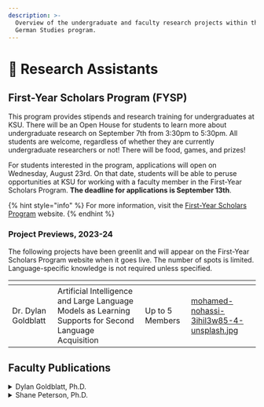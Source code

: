 ```yaml
---
description: >-
  Overview of the undergraduate and faculty research projects within the KSU
  German Studies program.
---
```


# 🔬 Research Assistants

## First-Year Scholars Program (FYSP)

This program provides stipends and research training for undergraduates at KSU. There will be an Open House for students to learn more about undergraduate research on September 7th from 3:30pm to 5:30pm. All students are welcome, regardless of whether they are currently undergraduate researchers or not! There will be food, games, and prizes!&#x20;

For students interested in the program, applications will open on Wednesday, August 23rd. On that date, students will be able to peruse opportunities at KSU for working with a faculty member in the First-Year Scholars Program. **The deadline for applications is September 13th**.

{% hint style="info" %}
For more information, visit the [First-Year Scholars Program](https://research.kennesaw.edu/our/first-year-scholars/2023-2024-projects/index.php) website.
{% endhint %}

### Project Previews, 2023-24

The following projects have been greenlit and will appear on the First-Year Scholars Program website when it goes live. The number of spots is limited. Language-specific knowledge is not required unless specified.

<table data-view="cards"><thead><tr><th></th><th></th><th></th><th data-hidden data-card-cover data-type="files"></th></tr></thead><tbody><tr><td>Dr. Dylan Goldblatt</td><td>Artificial Intelligence and Large Language Models as Learning Supports for Second Language Acquisition</td><td>Up to 5 Members</td><td><a href="../.gitbook/assets/mohamed-nohassi-3ihil3w85-4-unsplash.jpg">mohamed-nohassi-3ihil3w85-4-unsplash.jpg</a></td></tr></tbody></table>



## Faculty Publications

<details>

<summary>Dylan Goldblatt, Ph.D.</summary>

#### Articles

Goldblatt, Dylan. “[The Vitruvian Source of Marvell’s Tortoise in ‘Upon Appleton House, To My Lord Fairfax](https://digitalcommons.kennesaw.edu/facpubs/4580/)’,” _South Central Review,_ 36.3, Fall 2019.

#### Translations

Lerner, Marc. “Competing memories of a Swiss revolt: The prism of the William Tell legend,” in _Rhythms of Revolt: European Traditions and Memories of Social Conflict in Oral Culture_, eds. Éva Guillorel, David Hopkin, Will Pooley. New York, Routledge. p. 90-120.

McDonald, William C. “Seeking Sedechias: Faustus, Trithemius, and the Path from Murder to Magic” in _Wolfenbütteler Renaissancemitteilungen_, vol. 38, p. 3-26.

McDonald, William C. “Leopoldus Iudaeus necromanticus: Concerning an Unpublished, Sixteenth-Century Day-Book Entry on the Execution of Lippold Ben Chluchim in Berlin, 1573” in _Revue des etudes juives_, vol. 176 (3-4), juillet-décembre, p. 371-391.

McDonald, William C. “Gödelmann’s Faustus (1591) Concerning the Fluidity of the Early Transmission of the Adventures of Faustus in Germany,” in _Studia theodisca_, vol. 23, p. 17-32.

McDonald, William C. “Standing atop a Dying World: Observing a Printer's Device of Franz Behem (1500-1582)” in _Emblematica_, vol. 23, p. 1-23.

McDonald, William C. “Ars imprimendi libros initium cepit: Remarks of a Lutheran Pastor, Georg Agricola (1554–1630), Concerning the Origin of the Art of Printing in Mainz.” in _Gutenberg-Jahrbuch,_ vol. 91, p. 177-189.

McDonald, William C. “A Certain Sedechias, a Jew by Religion and a Physician by Profession: On the Long Life of an Anti-Jewish Myth” in _Korot:  The Israel Journal of the History of Medicine and Science,_ vol. 23, p. 197-235.

</details>

<details>

<summary>Shane Peterson, Ph.D.</summary>

#### Articles

Ergai, Awatef, Shane D. Peterson, Ginny Zhan, and Sabine Smith. “Advancing Intercultural\
Communication Skills in Diverse Teams:  An Intervention Program for Project-Based Engineering Courses.” _Journal of Higher Education Theory and Practice_ 23.10 (2023): 120-136.

Peterson, Shane D. “The Contested Status of Illustrated Literature (1860-1890).” _Colloquia Germanica_ 49.2-3 (2016 \[2018]): 259-82.

Peterson, Shane D. “Projection Spaces: Manifestations of the Alpine in the Reception of the Austrian _Heimatfilm Echo der Berge_ (1954) and of the Vienna Flak Towers.” _Austrian Studies_ 18 (2010): 124-40.

#### Book Chapters

Peterson, Shane D. “Illustrated Editions of Novels as Marketing Strategy: The Case of Wilhelm Raabe.” _Market Strategies and German Literature in the Long Nineteenth Century_, eds. Vance Byrd & Ervin Malakaj. De Gruyter, 2020. 269-305.

Peterson, Shane D. “Intranational Migration – The Search for Postwar Austrian _Heimat_ in « Echo der Berge »(1954).” _Imaginäre Topographien: Migration und Verortung_, eds. Klaus Müller-Richter and Ramona Uritescu-Lombard. Bielefeld: Transcript, 2007. 127-42.

#### Refereed Conference Proceedings

Ergai, Awatef, Shane D. Peterson, Ginny Zhan, and Sabine Smith. [“Improving Communication Skills in Global Engineers: Adapting the UNESCO Story Circles Method in an Undergraduate Engineering Course.”](https://peer.asee.org/40608) American Society for Engineering Education. _2022 Annual Conference & Exposition_.&#x20;

#### Textbooks

Peterson, Shane D., Sabine Smith, Dylan Goldblatt, and Susanne Estrella. [“der und mehr”:](https://alg.manifoldapp.org/projects/der-und-mehr) An Online, Open-Source German Language Textbook.

#### Undergraduate Research Mentorship

Faculty Mentor, First-Year Scholars Program, “Measuring German Vocabulary Learning,” 2020-21.

</details>
